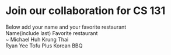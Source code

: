 # Join our collaboration for CS 131
Below add your name and your favorite restaurant
<br>
Name(include last)      Favorite restaurant <br>
~
Michael Huh             Krung Thai                                                       
Ryan Yee                Tofu Plus Korean BBQ